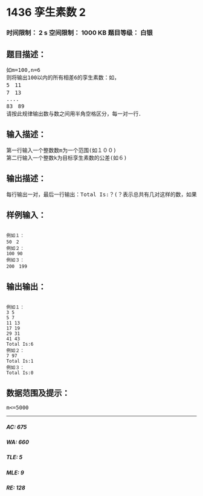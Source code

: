 # 1436 孪生素数 2   
### 时间限制： 2 s     空间限制： 1000 KB     题目等级： 白银  
## 题目描述：  

<pre>
如m=100,n=6
则将输出100以内的所有相差6的孪生素数：如，
5　11
7　13
....
83　89
请按此规律输出数与数之间用半角空格区分，每一对一行．
</pre>
  
  
## 输入描述：  

<pre>
第一行输入一个整数数m为一个范围(如１００)
第二行输入一个整数k为目标孪生素数的公差(如６)
</pre>
  
  
## 输出描述：  

<pre>
每行输出一对，最后一行输出：Total Is:？(？表示总共有几对这样的数，如果不存在则输出Total Is:0)
</pre>
  
  
## 样例输入：  

<pre><code>
例如１：
50　2
例如２：
100 90
例如３：
200　199
</code></pre>
  
  
## 输出输出：  

<pre><code>
例如１：
3 5  
5 7  
11 13  
17 19  
29 31  
41 43  
Total Is:6
例如２：
7 97  
Total Is:1
例如３：
Total Is:0
</code></pre>
  
  
## 数据范围及提示：  

<pre>
m<=5000
</pre>
  
  
***  

##### AC: 675  
##### WA: 660  
##### TLE: 5  
##### MLE: 9  
##### RE: 128  
